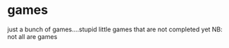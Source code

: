 # games
just a bunch of games....stupid little games
that are not completed yet
NB: not all are games

